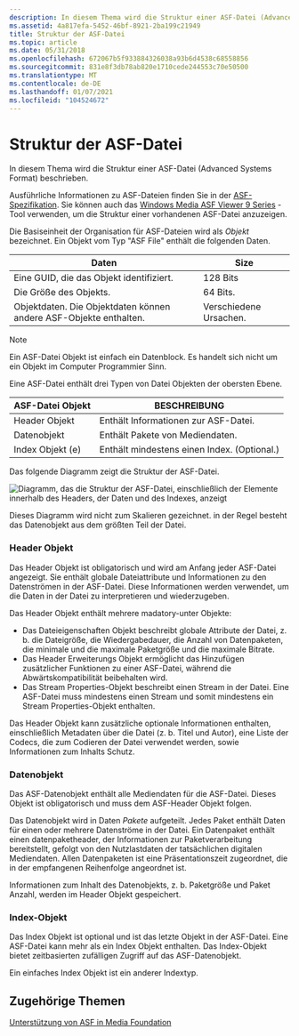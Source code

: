 ```yaml
---
description: In diesem Thema wird die Struktur einer ASF-Datei (Advanced Systems Format) beschrieben.
ms.assetid: 4a817efa-5452-46bf-8921-2ba199c21949
title: Struktur der ASF-Datei
ms.topic: article
ms.date: 05/31/2018
ms.openlocfilehash: 672067b5f933884326038a93b6d4538c68558856
ms.sourcegitcommit: 831e8f3db78ab820e1710cede244553c70e50500
ms.translationtype: MT
ms.contentlocale: de-DE
ms.lasthandoff: 01/07/2021
ms.locfileid: "104524672"
---
```

# <a name="asf-file-structure"></a>Struktur der ASF-Datei

In diesem Thema wird die Struktur einer ASF-Datei (Advanced Systems Format) beschrieben.

Ausführliche Informationen zu ASF-Dateien finden Sie in der [ASF-Spezifikation](https://www.microsoft.com/downloads/details.aspx?displaylang=en&FamilyID=56de5ee4-51ca-46c6-903b-97390ad14fea). Sie können auch das [Windows Media ASF Viewer 9 Series](https://www.microsoft.com/downloads/details.aspx?displaylang=en&FamilyID=56de5ee4-51ca-46c6-903b-97390ad14fea) -Tool verwenden, um die Struktur einer vorhandenen ASF-Datei anzuzeigen.

Die Basiseinheit der Organisation für ASF-Dateien wird als *Objekt* bezeichnet. Ein Objekt vom Typ "ASF File" enthält die folgenden Daten.



| Daten                                                        | Size     |
|-------------------------------------------------------------|----------|
| Eine GUID, die das Objekt identifiziert.                          | 128 Bits |
| Die Größe des Objekts.                                     | 64 Bits. |
| Objektdaten. Die Objektdaten können andere ASF-Objekte enthalten. | Verschiedene Ursachen.  |



 

> [!Note]  
> Ein ASF-Datei Objekt ist einfach ein Datenblock. Es handelt sich nicht um ein Objekt im Computer Programmier Sinn.

 

Eine ASF-Datei enthält drei Typen von Datei Objekten der obersten Ebene.



| ASF-Datei Objekt                                                                                                                      | BESCHREIBUNG                                          |
|--------------------------------------------------------------------------------------------------------------------------------------|------------------------------------------------------|
| <span id="_Header_Object"></span><span id="_header_object"></span><span id="_HEADER_OBJECT"></span> Header Objekt<br/>         | Enthält Informationen zur ASF-Datei.<br/>  |
| <span id="Data_Object"></span><span id="data_object"></span><span id="DATA_OBJECT"></span>Datenobjekt<br/>                     | Enthält Pakete von Mediendaten.<br/>           |
| <span id="_Index_Object_s_"></span><span id="_index_object_s_"></span><span id="_INDEX_OBJECT_S_"></span> Index Objekt (e)<br/> | Enthält mindestens einen Index. (Optional.)<br/> |



 

Das folgende Diagramm zeigt die Struktur der ASF-Datei.

![Diagramm, das die Struktur der ASF-Datei, einschließlich der Elemente innerhalb des Headers, der Daten und des Indexes, anzeigt](images/asf-components04.png)

Dieses Diagramm wird nicht zum Skalieren gezeichnet. in der Regel besteht das Datenobjekt aus dem größten Teil der Datei.

### <a name="header-object"></a>Header Objekt

Das Header Objekt ist obligatorisch und wird am Anfang jeder ASF-Datei angezeigt. Sie enthält globale Dateiattribute und Informationen zu den Datenströmen in der ASF-Datei. Diese Informationen werden verwendet, um die Daten in der Datei zu interpretieren und wiederzugeben.

Das Header Objekt enthält mehrere madatory-unter Objekte:

-   Das Dateieigenschaften Objekt beschreibt globale Attribute der Datei, z. b. die Dateigröße, die Wiedergabedauer, die Anzahl von Datenpaketen, die minimale und die maximale Paketgröße und die maximale Bitrate.
-   Das Header Erweiterungs Objekt ermöglicht das Hinzufügen zusätzlicher Funktionen zu einer ASF-Datei, während die Abwärtskompatibilität beibehalten wird.
-   Das Stream Properties-Objekt beschreibt einen Stream in der Datei. Eine ASF-Datei muss mindestens einen Stream und somit mindestens ein Stream Properties-Objekt enthalten.

Das Header Objekt kann zusätzliche optionale Informationen enthalten, einschließlich Metadaten über die Datei (z. b. Titel und Autor), eine Liste der Codecs, die zum Codieren der Datei verwendet werden, sowie Informationen zum Inhalts Schutz.

### <a name="data-object"></a>Datenobjekt

Das ASF-Datenobjekt enthält alle Mediendaten für die ASF-Datei. Dieses Objekt ist obligatorisch und muss dem ASF-Header Objekt folgen.

Das Datenobjekt wird in Daten *Pakete* aufgeteilt. Jedes Paket enthält Daten für einen oder mehrere Datenströme in der Datei. Ein Datenpaket enthält einen datenpaketheader, der Informationen zur Paketverarbeitung bereitstellt, gefolgt von den Nutzlastdaten der tatsächlichen digitalen Mediendaten. Allen Datenpaketen ist eine Präsentationszeit zugeordnet, die in der empfangenen Reihenfolge angeordnet ist.

Informationen zum Inhalt des Datenobjekts, z. b. Paketgröße und Paket Anzahl, werden im Header Objekt gespeichert.

### <a name="index-object"></a>Index-Objekt

Das Index Objekt ist optional und ist das letzte Objekt in der ASF-Datei. Eine ASF-Datei kann mehr als ein Index Objekt enthalten. Das Index-Objekt bietet zeitbasierten zufälligen Zugriff auf das ASF-Datenobjekt.

Ein einfaches Index Objekt ist ein anderer Indextyp.

## <a name="related-topics"></a>Zugehörige Themen

<dl> <dt>

[Unterstützung von ASF in Media Foundation](asf-support-in-media-foundation.md)
</dt> </dl>

 

 




